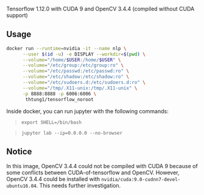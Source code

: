 Tensorflow 1.12.0 with CUDA 9 and OpenCV 3.4.4 (compiled without CUDA support)

## Usage

```bash
docker run --runtime=nvidia -it --name nlp \
      --user $(id -u) -e DISPLAY --workdir=$(pwd) \
      --volume="/home/$USER:/home/$USER" \
      --volume="/etc/group:/etc/group:ro" \
      --volume="/etc/passwd:/etc/passwd:ro" \
      --volume="/etc/shadow:/etc/shadow:ro" \
      --volume="/etc/sudoers.d:/etc/sudoers.d:ro" \
      --volume="/tmp/.X11-unix:/tmp/.X11-unix" \
      -p 8888:8888 -p 6006:6006 \
       thtung1/tensorflow_noroot
```

Inside docker, you can run jupyter with the following commands:
> `export SHELL=/bin/bash`

> `jupyter lab --ip=0.0.0.0 --no-browser`

## Notice
In this image, OpenCV 3.4.4 could not be compiled with CUDA 9 because of some conflicts between CUDA-of-tensorflow and OpenCV. However, OpenCV 3.4.4 could be installed with `nvidia/cuda:9.0-cudnn7-devel-ubuntu16.04`. This needs further investigation.
